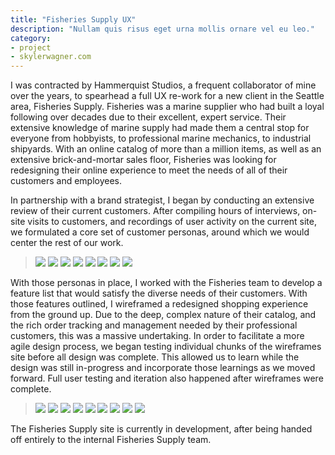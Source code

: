 ```yaml
---
title: "Fisheries Supply UX"
description: "Nullam quis risus eget urna mollis ornare vel eu leo."
category:
- project
- skylerwagner.com
---
```

<p>I was contracted by Hammerquist Studios, a frequent collaborator of mine over the years, to spearhead a full UX re-work for a new client in the Seattle area, Fisheries Supply. Fisheries was a marine supplier who had built a loyal following over decades due to their excellent, expert service. Their extensive knowledge of marine supply had made them a central stop for everyone from hobbyists, to professional marine mechanics, to industrial shipyards. With an online catalog of more than a million items, as well as an extensive brick-and-mortar sales floor, Fisheries was looking for redesigning their online experience to meet the needs of all of their customers and employees.</p>

<p>In partnership with a brand strategist, I began by conducting an extensive review of their current customers. After compiling hours of interviews, on-site visits to customers, and recordings of user activity on the current site, we formulated a core set of customer personas, around which we would center the rest of our work.</p>

> ![](/images/Fisheries%20Supply%20UX/FIS-UX-Docs-1.png)
> ![](/images/Fisheries%20Supply%20UX/FIS-UX-Docs-2.png)
> ![](/images/Fisheries%20Supply%20UX/FIS-UX-Docs-3.png)
> ![](/images/Fisheries%20Supply%20UX/FIS-UX-Docs-4.png)
> ![](/images/Fisheries%20Supply%20UX/FIS-UX-Docs-5.png)
> ![](/images/Fisheries%20Supply%20UX/FIS-UX-Docs-6.png)
> ![](/images/Fisheries%20Supply%20UX/FIS-UX-Docs-7.png)
> ![](/images/Fisheries%20Supply%20UX/FIS-UX-Docs-8.png)

<p>With those personas in place, I worked with the Fisheries team to develop a feature list that would satisfy the diverse needs of their customers. With those features outlined, I wireframed a redesigned shopping experience from the ground up. Due to the deep, complex nature of their catalog, and the rich order tracking and management needed by their professional customers, this was a massive undertaking. In order to facilitate a more agile design process, we began testing individual chunks of the wireframes site before all design was complete. This allowed us to learn while the design was still in-progress and incorporate those learnings as we moved forward.  Full user testing and iteration also happened after wireframes were complete.</p>

> ![](/images/Fisheries%20Supply%20UX/FIS-UX-Wires-1.png)
> ![](/images/Fisheries%20Supply%20UX/FIS-UX-Wires-2.png)
> ![](/images/Fisheries%20Supply%20UX/FIS-UX-Wires-3.png)
> ![](/images/Fisheries%20Supply%20UX/FIS-UX-Wires-4.png)
> ![](/images/Fisheries%20Supply%20UX/FIS-UX-Wires-5.png)
> ![](/images/Fisheries%20Supply%20UX/FIS-UX-Wires-6.png)
> ![](/images/Fisheries%20Supply%20UX/FIS-UX-Wires-7.png)
> ![](/images/Fisheries%20Supply%20UX/FIS-UX-Wires-8.png)
> ![](/images/Fisheries%20Supply%20UX/FIS-UX-Wires-9.png)

<p>The Fisheries Supply site is currently in development, after being handed off entirely to the internal Fisheries Supply team.</p>